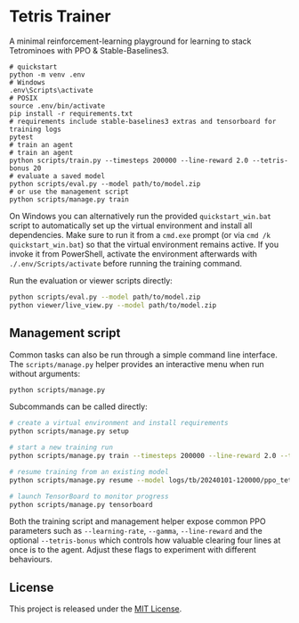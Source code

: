 
# Tetris Trainer

A minimal reinforcement-learning playground for learning to stack Tetrominoes
with PPO & Stable-Baselines3.

```
# quickstart
python -m venv .env
# Windows
.env\Scripts\activate
# POSIX
source .env/bin/activate
pip install -r requirements.txt
# requirements include stable-baselines3 extras and tensorboard for training logs
pytest
# train an agent
# train an agent
python scripts/train.py --timesteps 200000 --line-reward 2.0 --tetris-bonus 20
# evaluate a saved model
python scripts/eval.py --model path/to/model.zip
# or use the management script
python scripts/manage.py train
```

On Windows you can alternatively run the provided `quickstart_win.bat`
script to automatically set up the virtual environment and install all
dependencies. Make sure to run it from a `cmd.exe` prompt (or via
`cmd /k quickstart_win.bat`) so that the virtual environment remains
active. If you invoke it from PowerShell, activate the environment
afterwards with `./.env/Scripts/activate` before running the training
command.

Run the evaluation or viewer scripts directly:

```bash
python scripts/eval.py --model path/to/model.zip
python viewer/live_view.py --model path/to/model.zip
```

## Management script

Common tasks can also be run through a simple command line interface. The
`scripts/manage.py` helper provides an interactive menu when run without
arguments:

```bash
python scripts/manage.py
```

Subcommands can be called directly:

```bash
# create a virtual environment and install requirements
python scripts/manage.py setup

# start a new training run
python scripts/manage.py train --timesteps 200000 --line-reward 2.0 --tetris-bonus 20

# resume training from an existing model
python scripts/manage.py resume --model logs/tb/20240101-120000/ppo_tetris.zip --timesteps 50000 --line-reward 2.0 --tetris-bonus 20

# launch TensorBoard to monitor progress
python scripts/manage.py tensorboard
```

Both the training script and management helper expose common PPO parameters
such as `--learning-rate`, `--gamma`, `--line-reward` and the optional
`--tetris-bonus` which controls how valuable clearing four lines at once is to
the agent. Adjust these flags to experiment with different behaviours.

## License

This project is released under the [MIT License](LICENSE).
